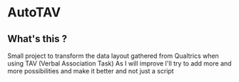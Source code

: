 # AutoTAV

## What's this ?

Small project to transform the data layout gathered from Qualtrics when using TAV (Verbal Association Task) 
As I will improve I'll try to add more and more possibilities and make it better and not just a script
